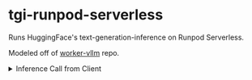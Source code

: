 # tgi-runpod-serverless
Runs HuggingFace's text-generation-inference on Runpod Serverless.

Modeled off of [worker-vllm](https://github.com/runpod-workers/worker-vllm) repo.

<details>
    <summary>Inference Call from Client</summary>
```py
import os
import requests
from time import sleep
import logging

os.environ["RUNPOD_AI_API_KEY"] = ".................................."

endpoint_id = "..........."
URI = f"https://api.runpod.ai/v2/{endpoint_id}/run"

def run(prompt):
    request = {
        'prompt': prompt,
        'temperature': 0.3,
        'max_new_tokens': 1024
    }

    response = requests.post(URI, json=dict(input=request), headers = {
        "Authorization": f"Bearer {os.environ['RUNPOD_AI_API_KEY']}"
    })

    if response.status_code == 200:
        data = response.json()
        task_id = data.get('id')
        return wait_for_output(task_id)


def wait_for_output(task_id):
    try:
        url = f"https://api.runpod.ai/v2/{endpoint_id}/status/{task_id}"
        headers = {
            "Authorization": f"Bearer {os.environ['RUNPOD_AI_API_KEY']}"
        }

        while True:
            response = requests.get(url, headers=headers)
            if response.status_code == 200:
                data = response.json()
                print(data)
                if data.get('status') == 'COMPLETED':
                    return data['output']
            elif response.status_code >= 400:
                logging.error(response.json())
            # Sleep for 2 seconds between each request
            sleep(2)
    except Exception as e:
        print(e)

```
</details>
